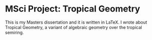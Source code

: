 # MSci Project: Tropical Geometry
This is my Masters dissertation and it is written in LaTeX. I wrote about Tropical Geometry, a variant of algebraic geometry over the tropical semiring.
